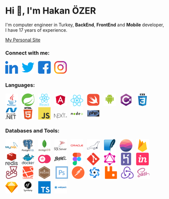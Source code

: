 <h1>Hi 👋, I&#39;m Hakan &Ouml;ZER</h1>

<p>I&#39;m computer engineer in Turkey, <strong>BackEnd</strong>, <strong>FrontEnd</strong> and <strong>Mobile</strong> developer, I have 17 years of experience.</p>

[My Personal Site](https://www.hakanozer.com.tr)

<h3>Connect with me:</h3>

<p><a href="https://linkedin.com/in/hakanozer02" target="_blank"><img alt="hakanozer02" src="https://github.com/hakanozer/hakanozer/blob/main/social_icon/linked-in-alt.svg" width="40" /></a>&nbsp; &nbsp;<a href="https://twitter.com/hakanozer02" target="blank"><img alt="hakanozer02" src="https://github.com/hakanozer/hakanozer/blob/main/social_icon/twitter.svg" width="40" /></a>&nbsp; &nbsp;<a href="https://fb.com/hakanozer02" target="blank"><img alt="hakanozer02" src="https://github.com/hakanozer/hakanozer/blob/main/social_icon/facebook.svg" width="40" /></a>&nbsp; &nbsp;<a href="https://instagram.com/hakanozer02" target="blank"><img alt="hakanozer02" src="https://github.com/hakanozer/hakanozer/blob/main/social_icon/instagram.svg" width="40" /></a></p>

<h3>Languages:</h3>

<p><a href="https://www.java.com" target="_blank"><img alt="java" src="https://github.com/hakanozer/hakanozer/blob/main/languages_icon/java.svg" width="40" /></a>&nbsp;&nbsp;&nbsp;<a href="https://spring.io/" target="_blank"><img alt="spring" src="https://github.com/hakanozer/hakanozer/blob/main/languages_icon/spring.svg" width="40" /></a>&nbsp;&nbsp;&nbsp;<a href="https://reactjs.org/" target="_blank"><img alt="react" src="https://github.com/hakanozer/hakanozer/blob/main/languages_icon/reactjs.svg" width="40" /></a>&nbsp;&nbsp;&nbsp;<a href="https://angular.io" target="_blank"><img alt="angular" src="https://github.com/hakanozer/hakanozer/blob/main/languages_icon/angular.svg" width="40" /></a>&nbsp;&nbsp;&nbsp;<a href="https://reactnative.dev/" target="_blank"><img alt="reactnative" src="https://github.com/hakanozer/hakanozer/blob/main/languages_icon/reactnative.svg" width="40" /></a>&nbsp;&nbsp;&nbsp;<a href="https://developer.apple.com/swift/" target="_blank"><img alt="swift" src="https://github.com/hakanozer/hakanozer/blob/main/languages_icon/swift.svg" width="40" /></a>&nbsp;&nbsp;&nbsp;<a href="https://developer.android.com" target="_blank"><img alt="android" src="https://github.com/hakanozer/hakanozer/blob/main/languages_icon/android.svg" width="40" /></a>&nbsp;&nbsp;&nbsp;<a href="https://docs.microsoft.com/tr-tr/dotnet/csharp/" target="_blank"><img alt="csharp" src="https://github.com/hakanozer/hakanozer/blob/main/languages_icon/csharp.svg" width="40" /></a>&nbsp;&nbsp;&nbsp;<a href="https://www.w3schools.com/css/" target="_blank"><img alt="css3" src="https://github.com/hakanozer/hakanozer/blob/main/languages_icon/css3.svg" width="40" /></a>&nbsp;&nbsp;&nbsp;<a href="https://dotnet.microsoft.com/" target="_blank"><img alt="dotnet" src="https://github.com/hakanozer/hakanozer/blob/main/languages_icon/dotnet.svg" width="40" /></a>&nbsp;&nbsp;&nbsp;<a href="https://www.w3.org/html/" target="_blank"><img alt="html5" src="https://github.com/hakanozer/hakanozer/blob/main/languages_icon/html5.svg" width="40" /></a>&nbsp;&nbsp;&nbsp;<a href="https://developer.mozilla.org/en-US/docs/Web/JavaScript" target="_blank"><img alt="javascript" src="https://github.com/hakanozer/hakanozer/blob/main/languages_icon/javascript.svg" width="40" /></a>&nbsp;&nbsp;&nbsp;<a href="https://nextjs.org/" target="_blank"><img alt="nextjs" src="https://github.com/hakanozer/hakanozer/blob/main/languages_icon/nextjs.svg" width="40" /></a>&nbsp;&nbsp;&nbsp;<a href="https://nodejs.org" target="_blank"><img alt="nodejs" src="https://github.com/hakanozer/hakanozer/blob/main/languages_icon/nodejs.svg" width="40" /></a>&nbsp;&nbsp;&nbsp;<a href="https://www.php.net" target="_blank"><img alt="php" src="https://github.com/hakanozer/hakanozer/blob/main/languages_icon/php.svg" width="40" /></a></p>

<h3>Databases and Tools:</h3>

<p><a href="https://www.mysql.com/" target="_blank"><img alt="mysql" src="https://github.com/hakanozer/hakanozer/blob/main/databases_and_tools/mysql.svg" width="40" /></a>&nbsp;&nbsp;&nbsp;<a href="https://www.postgresql.org" target="_blank"><img alt="postgresql" src="https://github.com/hakanozer/hakanozer/blob/main/databases_and_tools/postgresql.svg" width="40" /></a>&nbsp; &nbsp;<a href="https://www.mongodb.com/" target="_blank"><img alt="mongodb" src="https://github.com/hakanozer/hakanozer/blob/main/databases_and_tools/mongodb.svg" width="40" /></a>&nbsp;&nbsp;&nbsp;<a href="https://www.microsoft.com/en-us/sql-server" target="_blank"><img alt="mssql" src="https://github.com/hakanozer/hakanozer/blob/main/databases_and_tools/sqlserver.svg" width="40" /></a>&nbsp;&nbsp;&nbsp;<a href="https://www.oracle.com/" target="_blank"><img alt="oracle" src="https://github.com/hakanozer/hakanozer/blob/main/databases_and_tools/oracle.svg" width="40" /></a>&nbsp;&nbsp;&nbsp;<a href="https://mariadb.org/" target="_blank"><img alt="mariadb" src="https://github.com/hakanozer/hakanozer/blob/main/databases_and_tools/mariadb.svg" width="40" /></a>&nbsp;&nbsp;&nbsp;<a href="https://www.sqlite.org/" target="_blank"><img alt="sqlite" src="https://github.com/hakanozer/hakanozer/blob/main/databases_and_tools/sqlite.svg" width="40" /></a>&nbsp;&nbsp;&nbsp;<a href="https://realm.io/" target="_blank"><img alt="realm" src="https://github.com/hakanozer/hakanozer/blob/main/databases_and_tools/realm.svg" width="40" /></a>&nbsp;&nbsp;&nbsp;<a href="https://firebase.google.com/" target="_blank"><img alt="firebase" src="https://github.com/hakanozer/hakanozer/blob/main/databases_and_tools/firebase.svg" width="40" /></a>&nbsp;&nbsp;&nbsp;<a href="https://redis.io" target="_blank"><img alt="redis" src="https://github.com/hakanozer/hakanozer/blob/main/databases_and_tools/redis.svg" width="40" /></a>&nbsp;&nbsp;&nbsp;<a href="https://www.docker.com/" target="_blank"><img alt="docker" src="https://github.com/hakanozer/hakanozer/blob/main/databases_and_tools/docker.svg" width="40" /></a>&nbsp;&nbsp;&nbsp;<a href="https://appwrite.io" target="_blank"><img alt="appwrite" src="https://github.com/hakanozer/hakanozer/blob/main/databases_and_tools/appwrite.svg" width="40" /></a>&nbsp;&nbsp;&nbsp;<a href="https://babeljs.io/" target="_blank"><img alt="babel" src="https://github.com/hakanozer/hakanozer/blob/main/databases_and_tools/babeljs.svg" width="40" /></a>&nbsp;&nbsp;&nbsp;<a href="https://www.figma.com/" target="_blank"><img alt="figma" src="https://github.com/hakanozer/hakanozer/blob/main/databases_and_tools/figma.svg" width="40" /></a>&nbsp;&nbsp;&nbsp;<a href="https://git-scm.com/" target="_blank"><img alt="git" src="https://github.com/hakanozer/hakanozer/blob/main/databases_and_tools/git.svg" width="40" /></a>&nbsp;&nbsp;&nbsp;<a href="https://graphql.org" target="_blank"><img alt="graphql" src="https://github.com/hakanozer/hakanozer/blob/main/databases_and_tools/graphql.svg" width="40" /></a>&nbsp;&nbsp;&nbsp;<a href="https://heroku.com" target="_blank"><img alt="heroku" src="https://github.com/hakanozer/hakanozer/blob/main/databases_and_tools/heroku.svg" width="40" /></a>&nbsp; &nbsp;<a href="https://www.invisionapp.com/" target="_blank"><img alt="invision" src="https://github.com/hakanozer/hakanozer/blob/main/databases_and_tools/invisionapp.svg" width="40" /></a>&nbsp;&nbsp;&nbsp;<a href="https://jestjs.io" target="_blank"><img alt="jest" src="https://github.com/hakanozer/hakanozer/blob/main/databases_and_tools/jestjs.svg" width="40" /></a>&nbsp;&nbsp;&nbsp;<a href="https://laravel.com/" target="_blank"><img alt="laravel" src="https://github.com/hakanozer/hakanozer/blob/main/databases_and_tools/laravel.svg" width="40" /></a>&nbsp;&nbsp;&nbsp;<a href="https://mochajs.org" target="_blank"><img alt="mocha" src="https://github.com/hakanozer/hakanozer/blob/main/databases_and_tools/mochajs.svg" width="40" /></a>&nbsp;&nbsp; &nbsp;<a href="https://www.photoshop.com/en" target="_blank"><img alt="photoshop" src="https://github.com/hakanozer/hakanozer/blob/main/databases_and_tools/photoshop.svg" width="40" /></a>&nbsp;&nbsp;&nbsp;<a href="https://postman.com" target="_blank"><img alt="postman" src="https://github.com/hakanozer/hakanozer/blob/main/databases_and_tools/postman.svg" width="40" /></a>&nbsp;&nbsp;&nbsp;<a href="https://quasar.dev/" target="_blank"><img alt="quasar" src="https://github.com/hakanozer/hakanozer/blob/main/databases_and_tools/quasar.svg" width="40" /></a>&nbsp;&nbsp;&nbsp;<a href="https://www.rabbitmq.com" target="_blank"><img alt="rabbitMQ" src="https://github.com/hakanozer/hakanozer/blob/main/databases_and_tools/rabbitmq.svg" width="40" /></a>&nbsp;&nbsp;&nbsp;<a href="https://redux.js.org" target="_blank"><img alt="redux" src="https://github.com/hakanozer/hakanozer/blob/main/databases_and_tools/redux.svg" width="40" /></a>&nbsp;&nbsp;&nbsp;<a href="https://sass-lang.com" target="_blank"><img alt="sass" src="https://github.com/hakanozer/hakanozer/blob/main/databases_and_tools/sass.svg" width="40" /></a>&nbsp;&nbsp;&nbsp;<a href="https://www.sketch.com/" target="_blank"><img alt="sketch" src="https://github.com/hakanozer/hakanozer/blob/main/databases_and_tools/sketch.svg" width="40" /></a>&nbsp;&nbsp;&nbsp;<a href="https://symfony.com" target="_blank"><img alt="symfony" src="https://github.com/hakanozer/hakanozer/blob/main/databases_and_tools/symfony.svg" width="40" /></a>&nbsp;&nbsp;&nbsp;<a href="https://www.typescriptlang.org/" target="_blank"><img alt="typescript" src="https://github.com/hakanozer/hakanozer/blob/main/databases_and_tools/typescript.svg" width="40" /></a>&nbsp;&nbsp;&nbsp;<a href="https://webpack.js.org" target="_blank"><img alt="webpack" src="https://github.com/hakanozer/hakanozer/blob/main/databases_and_tools/webpack.svg" width="40" /></a></p>

<p>&nbsp;</p>
